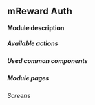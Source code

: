 mReward Auth
---
**Module description**
 

##### Available actions

##### Used common components

##### Module pages

###### Screens

